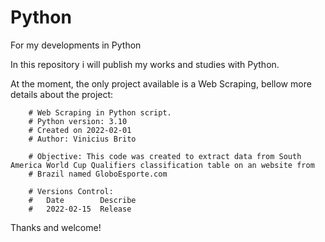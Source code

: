 # Python
For my developments in Python

In this repository i will publish my works and studies with Python.

At the moment, the only project available is a Web Scraping, bellow more details about the project:

        # Web Scraping in Python script.
        # Python version: 3.10
        # Created on 2022-02-01
        # Author: Vinicius Brito

        # Objective: This code was created to extract data from South America World Cup Qualifiers classification table on an website from
        # Brazil named GloboEsporte.com

        # Versions Control:
        #   Date        Describe
        #   2022-02-15  Release
        
Thanks and welcome!
